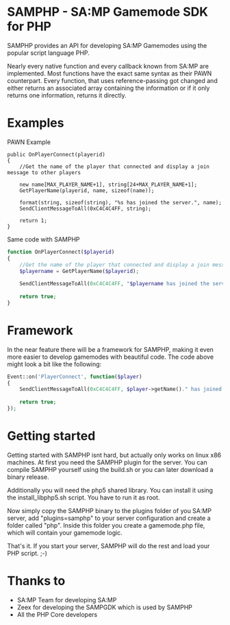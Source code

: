 SAMPHP - SA:MP Gamemode SDK for PHP
======

SAMPHP provides an API for developing SA:MP Gamemodes using the popular script language PHP.

Nearly every native function and every callback known from SA:MP are implemented.
Most functions have the exact same syntax as their PAWN counterpart.
Every function, that uses reference-passing got changed and either returns an associated array containing the information or if it only returns one information, returns it directly.

Examples
===
PAWN Example
```pawn
public OnPlayerConnect(playerid)
{
    //Get the name of the player that connected and display a join message to other players
 
    new name[MAX_PLAYER_NAME+1], string[24+MAX_PLAYER_NAME+1];
    GetPlayerName(playerid, name, sizeof(name));
 
    format(string, sizeof(string), "%s has joined the server.", name);
    SendClientMessageToAll(0xC4C4C4FF, string);
 
    return 1;
}
```

Same code with SAMPHP
```php
function OnPlayerConnect($playerid)
{
    //Get the name of the player that connected and display a join message to other players
    $playername = GetPlayerName($playerid);
 
    SendClientMessageToAll(0xC4C4C4FF, "$playername has joined the server.");
 
    return true;
}
```

Framework
===
In the near feature there will be a framework for SAMPHP, making it even more easier to develop gamemodes with beautiful code.
The code above might look a bit like the following:
```php
Event::on('PlayerConnect', function($player)
{
    SendClientMessageToAll(0xC4C4C4FF, $player->getName()." has joined the server.");
 
    return true;
});
```

Getting started
===
Getting started with SAMPHP isnt hard, but actually only works on linux x86 machines.
At first you need the SAMPHP plugin for the server.
You can compile SAMPHP yourself using the build.sh or you can later download a binary release.

Additionally you will need the php5 shared library. You can install it using the install_libphp5.sh script. You have to run it as root.

Now simply copy the SAMPHP binary to the plugins folder of you SA:MP server, add "plugins=samphp" to your server configuration and create a folder called "php".
Inside this folder you create a gamemode.php file, which will contain your gamemode logic.

That's it. If you start your server, SAMPHP will do the rest and load your PHP script. ;-)

Thanks to
===
- SA:MP Team for developing SA:MP
- Zeex for developing the SAMPGDK which is used by SAMPHP
- All the PHP Core developers

